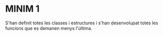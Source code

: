 # MINIM 1

S'han definit totes les classes i estructures i s'han desenvolupat totes les funcions que es demanen menys l'última.
